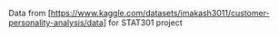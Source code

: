 Data from [https://www.kaggle.com/datasets/imakash3011/customer-personality-analysis/data] for STAT301 project

